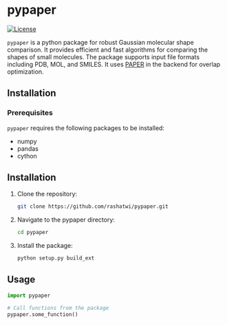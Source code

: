 # pypaper

[![License](https://img.shields.io/badge/License-MIT-blue.svg)](https://opensource.org/licenses/MIT)

`pypaper` is a python package for robust Gaussian molecular shape comparison. It provides efficient and fast algorithms for comparing the shapes of small molecules. 
The package supports input file formats including PDB, MOL, and SMILES. It uses [PAPER](https://simtk.org/projects/paper/)
 in the backend for overlap optimization. 

## Installation

### Prerequisites

`pypaper` requires the following packages to be installed:

- numpy
- pandas
- cython

## Installation

1. Clone the repository:

    ```bash
    git clone https://github.com/rashatwi/pypaper.git
    ```

2. Navigate to the pypaper directory:

    ```bash
    cd pypaper
    ```

3. Install the package:

    ```bash
    python setup.py build_ext
    ```
   
## Usage

```python
import pypaper

# Call functions from the package
pypaper.some_function()

